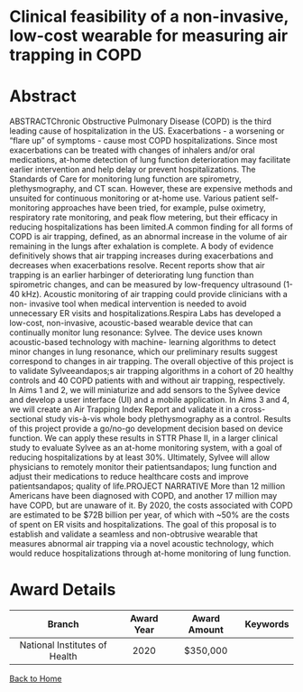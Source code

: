 
Clinical feasibility of a non-invasive, low-cost wearable for measuring air trapping in COPD
============================================================================================

# Abstract


ABSTRACTChronic Obstructive Pulmonary Disease (COPD) is the third leading cause of hospitalization in the US.
Exacerbations - a worsening or “flare up” of symptoms - cause most COPD hospitalizations. Since most
exacerbations can be treated with changes of inhalers and/or oral medications, at-home detection of lung
function deterioration may facilitate earlier intervention and help delay or prevent hospitalizations. The
Standards of Care for monitoring lung function are spirometry, plethysmography, and CT scan. However, these
are expensive methods and unsuited for continuous monitoring or at-home use. Various patient self-monitoring
approaches have been tried, for example, pulse oximetry, respiratory rate monitoring, and peak flow metering,
but their efficacy in reducing hospitalizations has been limited.A common finding for all forms of COPD is air trapping, defined, as an abnormal increase in the volume
of air remaining in the lungs after exhalation is complete. A body of evidence definitively shows that air trapping
increases during exacerbations and decreases when exacerbations resolve. Recent reports show that air
trapping is an earlier harbinger of deteriorating lung function than spirometric changes, and can be measured
by low-frequency ultrasound (1-40 kHz). Acoustic monitoring of air trapping could provide clinicians with a non-
invasive tool when medical intervention is needed to avoid unnecessary ER visits and hospitalizations.Respira Labs has developed a low-cost, non-invasive, acoustic-based wearable device that can
continually monitor lung resonance: Sylvee. The device uses known acoustic-based technology with machine-
learning algorithms to detect minor changes in lung resonance, which our preliminary results suggest
correspond to changes in air trapping. The overall objective of this project is to validate Sylveeandapos;s air trapping
algorithms in a cohort of 20 healthy controls and 40 COPD patients with and without air trapping, respectively.
In Aims 1 and 2, we will miniaturize and add sensors to the Sylvee device and develop a user interface (UI)
and a mobile application. In Aims 3 and 4, we will create an Air Trapping Index Report and validate it in a
cross-sectional study vis-à-vis whole body plethysmography as a control. Results of this project provide a
go/no-go development decision based on device function. We can apply these results in STTR Phase II, in a
larger clinical study to evaluate Sylvee as an at-home monitoring system, with a goal of reducing
hospitalizations by at least 30%. Ultimately, Sylvee will allow physicians to remotely monitor their patientsandapos; lung
function and adjust their medications to reduce healthcare costs and improve patientsandapos; quality of life.PROJECT NARRATIVE
More than 12 million Americans have been diagnosed with COPD, and another 17 million may have COPD,
but are unaware of it. By 2020, the costs associated with COPD are estimated to be $72B billion per year, of
which with ~50% are the costs of spent on ER visits and hospitalizations. The goal of this proposal is to
establish and validate a seamless and non-obtrusive wearable that measures abnormal air trapping via a novel
acoustic technology, which would reduce hospitalizations through at-home monitoring of lung function.  

# Award Details

|Branch|Award Year|Award Amount|Keywords|
| :---: | :---: | :---: | :---: |
|National Institutes of Health|2020|$350,000||
  
  


[Back to Home](https://github.com/chrischow/dod_sbir_awards/Reports/JH/#2338)